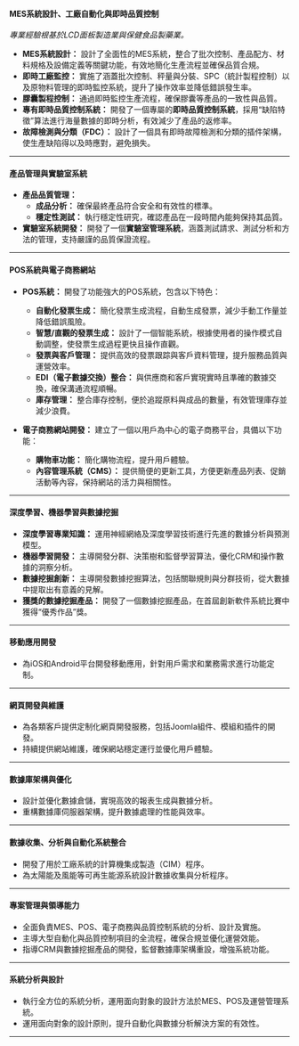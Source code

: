 
#### **MES系統設計、工廠自動化與即時品質控制**
*專業經驗根基於LCD面板製造業與保健食品製藥業。*

- **MES系統設計：** 設計了全面性的MES系統，整合了批次控制、產品配方、材料規格及設備定義等關鍵功能，有效地簡化生產流程並確保品質合規。
- **即時工廠監控：** 實施了涵蓋批次控制、秤量與分裝、SPC（統計製程控制）以及原物料管理的即時監控系統，提升了操作效率並降低錯誤發生率。
- **膠囊製程控制：** 通過即時監控生產流程，確保膠囊等產品的一致性與品質。
- **專有即時品質控制系統：** 開發了一個專屬的**即時品質控制系統**，採用“缺陷特徵”算法進行海量數據的即時分析，有效減少了產品的返修率。
- **故障檢測與分類（FDC）：** 設計了一個具有即時故障檢測和分類的插件架構，使生產缺陷得以及時應對，避免損失。

---

#### **產品管理與實驗室系統**

- **產品品質管理：**
  - **成品分析：** 確保最終產品符合安全和有效性的標準。
  - **穩定性測試：** 執行穩定性研究，確認產品在一段時間內能夠保持其品質。
- **實驗室系統開發：** 開發了一個**實驗室管理系統**，涵蓋測試請求、測試分析和方法的管理，支持嚴謹的品質保證流程。

---

#### **POS系統與電子商務網站**

- **POS系統：** 開發了功能強大的POS系統，包含以下特色：
  - **自動化發票生成：** 簡化發票生成流程，自動生成發票，減少手動工作量並降低錯誤風險。
  - **智慧/直觀的發票生成：** 設計了一個智能系統，根據使用者的操作模式自動調整，使發票生成過程更快且操作直觀。
  - **發票與客戶管理：** 提供高效的發票跟踪與客戶資料管理，提升服務品質與運營效率。
  - **EDI（電子數據交換）整合：** 與供應商和客戶實現實時且準確的數據交換，確保溝通流程順暢。
  - **庫存管理：** 整合庫存控制，便於追蹤原料與成品的數量，有效管理庫存並減少浪費。

- **電子商務網站開發：** 建立了一個以用戶為中心的電子商務平台，具備以下功能：
  - **購物車功能：** 簡化購物流程，提升用戶體驗。
  - **內容管理系統（CMS）：** 提供簡便的更新工具，方便更新產品列表、促銷活動等內容，保持網站的活力與相關性。

---

#### **深度學習、機器學習與數據挖掘**

- **深度學習專業知識：** 運用神經網絡及深度學習技術進行先進的數據分析與預測模型。
- **機器學習開發：** 主導開發分群、決策樹和監督學習算法，優化CRM和操作數據的洞察分析。
- **數據挖掘創新：** 主導開發數據挖掘算法，包括關聯規則與分群技術，從大數據中提取出有意義的見解。
- **獲獎的數據挖掘產品：** 開發了一個數據挖掘產品，在首屆創新軟件系統比賽中獲得“優秀作品”獎。

---

#### **移動應用開發**

- 為iOS和Android平台開發移動應用，針對用戶需求和業務需求進行功能定制。

---

#### **網頁開發與維護**

- 為各類客戶提供定制化網頁開發服務，包括Joomla組件、模組和插件的開發。
- 持續提供網站維護，確保網站穩定運行並優化用戶體驗。

---

#### **數據庫架構與優化**

- 設計並優化數據倉儲，實現高效的報表生成與數據分析。
- 重構數據庫伺服器架構，提升數據處理的性能與效率。

---

#### **數據收集、分析與自動化系統整合**

- 開發了用於工廠系統的計算機集成製造（CIM）程序。
- 為太陽能及風能等可再生能源系統設計數據收集與分析程序。

---

#### **專案管理與領導能力**

- 全面負責MES、POS、電子商務與品質控制系統的分析、設計及實施。
- 主導大型自動化與品質控制項目的全流程，確保合規並優化運營效能。
- 指導CRM與數據挖掘產品的開發，監督數據庫架構重設，增強系統功能。

---

#### **系統分析與設計**

- 執行全方位的系統分析，運用面向對象的設計方法於MES、POS及運營管理系統。
- 運用面向對象的設計原則，提升自動化與數據分析解決方案的有效性。

---
